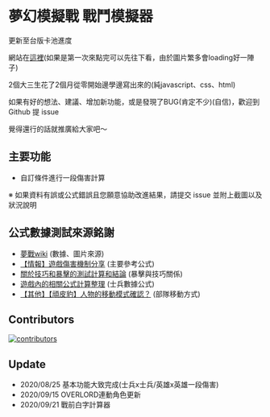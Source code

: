 # 夢幻模擬戰 戰鬥模擬器

更新至台版卡池進度

網站在[這裡](https://absnormal.github.io/langrisser-combat-calculator/index.html)(如果是第一次來點完可以先往下看，由於圖片繁多會loading好一陣子)

2個大三生花了2個月從零開始邊學邊寫出來的(純javascript、css、html)

如果有好的想法、建議、增加新功能，或是發現了BUG(肯定不少)(自信)，歡迎到 Github 提 issue

覺得還行的話就推廣給大家吧～

## 主要功能

- 自訂條件進行一段傷害計算

※ 如果資料有誤或公式錯誤且您願意協助改進結果，請提交 issue 並附上截圖以及狀況說明

## 公式數據測試來源銘謝

- [夢戰wiki](https://wiki.biligame.com/langrisser/%E9%A6%96%E9%A1%B5) (數據、圖片來源)
- [【情報】遊戲傷害機制分享](https://forum.gamer.com.tw/C.php?bsn=33596&snA=5643) (主要參考公式)
- [關於技巧和暴擊的測試計算和結論](https://tieba.baidu.com/p/5978708506?red_tag=0653583826) (暴擊與技巧關係)
- [遊戲內的相關公式計算整理](https://bbs.nga.cn/read.php?tid=15009104&rand=433) (士兵數據公式)
- [【其他】【頑皮豹】人物的移動模式確認？](https://forum.gamer.com.tw/C.php?bsn=33596&snA=13746) (部隊移動方式)

## Contributors

[![contributors](https://contributors-img.web.app/image?repo=absnormal/langrisser-combat-calculator)](https://github.com/absnormal/langrisser-combat-calculator/graphs/contributors)

## Update

- 2020/08/25 基本功能大致完成(士兵x士兵/英雄x英雄一段傷害)
- 2020/09/15 OVERLORD連動角色更新
- 2020/09/21 戰前白字計算器
